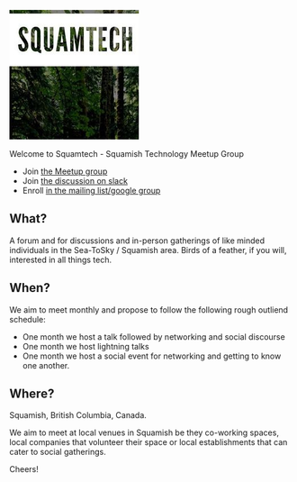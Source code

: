 ![Squamtech Logo](/assets/squamtech.jpg)

Welcome to Squamtech - Squamish Technology Meetup Group

- Join [the Meetup group](https://www.meetup.com/squamishtech/)
- Join [the discussion on slack](https://squamtech.slack.com)
- Enroll [in the mailing list/google group](mailto:squamtech+subscribe@googlegroups.com)

## What?

A forum and for discussions and in-person gatherings of like minded individuals in the Sea-ToSky / Squamish area. Birds of a feather, if you will, interested in all things tech.

## When?

We aim to meet monthly and propose to follow the following rough outliend schedule:
* One month we host a talk followed by networking and social discourse
* One month we host lightning talks
* One month we host a social event for networking and getting to know one another.

## Where?

Squamish, British Columbia, Canada. 

We aim to meet at local venues in Squamish be they co-working spaces, local companies that volunteer their space or local establishments that can cater to social gatherings.

Cheers!
